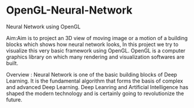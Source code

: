 # OpenGL-Neural-Network
Neural Network using OpenGL

Aim:Aim is to project an 3D view of moving image or a
motion of a building blocks which shows how neural network
looks, In this project we try to visualize this very basic framework using
OpenGL. OpenGL is a computer graphics library on which many
rendering and visualization softwares are built.

Overview :
Neural Network is one of the basic building blocks of Deep
Learning. It is the fundamental algorithm that forms the basis of complex
and advanced Deep Learning. Deep Leanring and Artificial Intelligence
has shaped the modern technology and is certainly going to revolutionize
the future.
